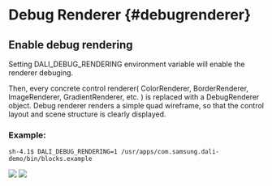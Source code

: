 <!--
/**-->

# Debug Renderer {#debugrenderer}

## Enable debug rendering

Setting DALI_DEBUG_RENDERING environment variable will enable the renderer debuging.

Then, every concrete control renderer( ColorRenderer, BorderRenderer, ImageRenderer, GradientRenderer, etc. ) is replaced with a DebugRenderer object.
Debug renderer renders a simple quad wireframe, so that the control layout and scene structure is clearly displayed.

### Example:
~~~{.bash}
sh-4.1$ DALI_DEBUG_RENDERING=1 /usr/apps/com.samsung.dali-demo/bin/blocks.example
~~~

![ ](../assets/img/debug-renderer/debug-blocks.png)
![ ](debug-blocks.png)


